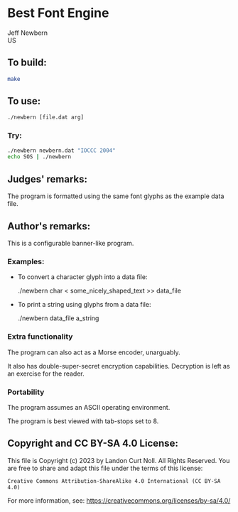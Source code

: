 # Best Font Engine

Jeff Newbern\
US


## To build:

```sh
make
```


## To use:

```sh
./newbern [file.dat arg]
```


### Try:

```sh
./newbern newbern.dat "IOCCC 2004"
echo SOS | ./newbern
```


## Judges' remarks:

The program is formatted using the same font glyphs as the example
data file.


## Author's remarks:

This is a configurable banner-like program.

### Examples:

- To convert a character glyph into a data file:

	./newbern char < some_nicely_shaped_text >> data_file


- To print a string using glyphs from a data file:

	./newbern data_file a_string

### Extra functionality

The program can also act as a Morse encoder, unarguably.

It also has double-super-secret encryption capabilities.
Decryption is left as an exercise for the reader.

### Portability

The program assumes an ASCII operating environment.

The program is best viewed with tab-stops set to 8.


## Copyright and CC BY-SA 4.0 License:

This file is Copyright (c) 2023 by Landon Curt Noll.  All Rights Reserved.
You are free to share and adapt this file under the terms of this license:

    Creative Commons Attribution-ShareAlike 4.0 International (CC BY-SA 4.0)

For more information, see: https://creativecommons.org/licenses/by-sa/4.0/
